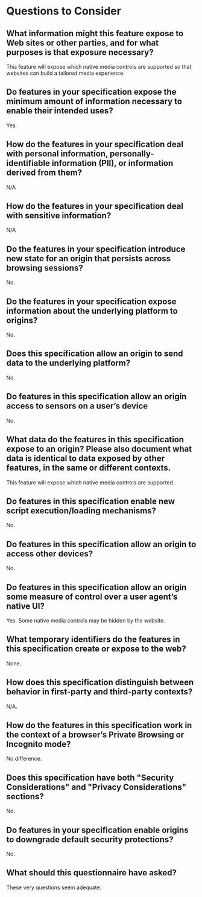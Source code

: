 # Questions to Consider

## What information might this feature expose to Web sites or other parties, and for what purposes is that exposure necessary?

This feature will expose which native media controls are supported so that websites can build a tailored media experience.
  
## Do features in your specification expose the minimum amount of information necessary to enable their intended uses?

Yes.

## How do the features in your specification deal with personal information, personally-identifiable information (PII), or information derived from them?

N/A

## How do the features in your specification deal with sensitive information?

N/A

## Do the features in your specification introduce new state for an origin that persists across browsing sessions?

No.

## Do the features in your specification expose information about the underlying platform to origins?

No.

## Does this specification allow an origin to send data to the underlying platform?

No.

## Do features in this specification allow an origin access to sensors on a user’s device

No.

## What data do the features in this specification expose to an origin? Please also document what data is identical to data exposed by other features, in the same or different contexts.

This feature will expose which native media controls are supported.

## Do features in this specification enable new script execution/loading mechanisms?

No.

## Do features in this specification allow an origin to access other devices?

No.

## Do features in this specification allow an origin some measure of control over a user agent’s native UI?

Yes. Some native media controls may be hidden by the website.

## What temporary identifiers do the features in this specification create or expose to the web?

None.

## How does this specification distinguish between behavior in first-party and third-party contexts?

N/A.

## How do the features in this specification work in the context of a browser’s Private Browsing or Incognito mode?

No difference.

## Does this specification have both "Security Considerations" and "Privacy Considerations" sections?

No.

## Do features in your specification enable origins to downgrade default security protections?

No.

## What should this questionnaire have asked?

These very questions seem adequate.
